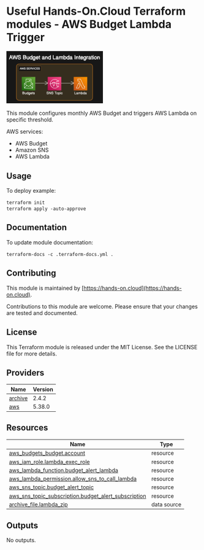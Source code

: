 <!-- BEGIN_TF_DOCS -->

# Useful Hands-On.Cloud Terraform modules - AWS Budget Lambda Trigger

<img alt="AWS Budget and Lambda Integration" src="./img/AWS Budget and Lambda Integration.png" width="50%"/>

This module configures monthly AWS Budget and triggers AWS Lambda on specific threshold.

AWS services:

* AWS Budget
* Amazon SNS
* AWS Lambda 

## Usage

To deploy example:

```shell
terraform init
terraform apply -auto-approve
```

## Documentation

To update module documentation:

```shell
terraform-docs -c .terraform-docs.yml .
```

## Contributing

This module is maintained by [https://hands-on.cloud](https://hands-on.cloud).

Contributions to this module are welcome. Please ensure that your changes are tested and documented.

## License

This Terraform module is released under the MIT License. See the LICENSE file for more details.

## Providers

| Name | Version |
|------|---------|
| <a name="provider_archive"></a> [archive](#provider\_archive) | 2.4.2 |
| <a name="provider_aws"></a> [aws](#provider\_aws) | 5.38.0 |
## Resources

| Name | Type |
|------|------|
| [aws_budgets_budget.account](https://registry.terraform.io/providers/hashicorp/aws/latest/docs/resources/budgets_budget) | resource |
| [aws_iam_role.lambda_exec_role](https://registry.terraform.io/providers/hashicorp/aws/latest/docs/resources/iam_role) | resource |
| [aws_lambda_function.budget_alert_lambda](https://registry.terraform.io/providers/hashicorp/aws/latest/docs/resources/lambda_function) | resource |
| [aws_lambda_permission.allow_sns_to_call_lambda](https://registry.terraform.io/providers/hashicorp/aws/latest/docs/resources/lambda_permission) | resource |
| [aws_sns_topic.budget_alert_topic](https://registry.terraform.io/providers/hashicorp/aws/latest/docs/resources/sns_topic) | resource |
| [aws_sns_topic_subscription.budget_alert_subscription](https://registry.terraform.io/providers/hashicorp/aws/latest/docs/resources/sns_topic_subscription) | resource |
| [archive_file.lambda_zip](https://registry.terraform.io/providers/hashicorp/archive/latest/docs/data-sources/file) | data source |
## Outputs

No outputs.

<!-- END_TF_DOCS -->